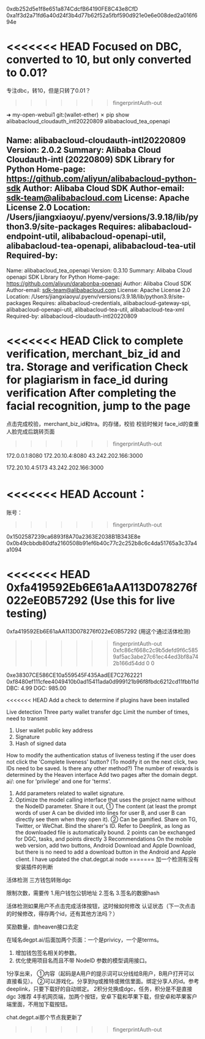 0xdb252d5e1f8e651a874CdcfB64190FE8C43e8CfD
0xa1f3d2a71fd6a40d24f3b4d77b62f52a5fbf590d921e0e6e008ded2a016f694e



<<<<<<< HEAD
Focused on DBC, converted to 10, but only converted to 0.01?
=======
专注dbc，转10，但是只转了0.01？
>>>>>>> fingerprintAuth-out







➜  my-open-webui1 git:(wallet-ether) ✗ pip show alibabacloud_cloudauth_intl20220809 alibabacloud_tea_openapi

Name: alibabacloud-cloudauth-intl20220809
Version: 2.0.2
Summary: Alibaba Cloud Cloudauth-intl (20220809) SDK Library for Python
Home-page: https://github.com/aliyun/alibabacloud-python-sdk
Author: Alibaba Cloud SDK
Author-email: sdk-team@alibabacloud.com
License: Apache License 2.0
Location: /Users/jiangxiaoyu/.pyenv/versions/3.9.18/lib/python3.9/site-packages
Requires: alibabacloud-endpoint-util, alibabacloud-openapi-util, alibabacloud-tea-openapi, alibabacloud-tea-util
Required-by: 
---
Name: alibabacloud_tea_openapi
Version: 0.3.10
Summary: Alibaba Cloud openapi SDK Library for Python
Home-page: https://github.com/aliyun/darabonba-openapi
Author: Alibaba Cloud SDK
Author-email: sdk-team@alibabacloud.com
License: Apache License 2.0
Location: /Users/jiangxiaoyu/.pyenv/versions/3.9.18/lib/python3.9/site-packages
Requires: alibabacloud-credentials, alibabacloud-gateway-spi, alibabacloud-openapi-util, alibabacloud-tea-util, alibabacloud-tea-xml
Required-by: alibabacloud-cloudauth-intl20220809






<<<<<<< HEAD
Click to complete verification, merchant_biz_id and tra. Storage and verification 
Check for plagiarism in face_id during verification 
After completing the facial recognition, jump to the page
=======
点击完成校验，merchant_biz_id和tra。的存储，校验
校验时候对 face_id的查重
人脸完成后跳转页面
>>>>>>> fingerprintAuth-out





172.0.0.1:8080
172.20.10.4:8080
43.242.202.166:3000


172.20.10.4:5173
43.242.202.166:3000




<<<<<<< HEAD
Account：
=======
账号：
>>>>>>> fingerprintAuth-out

0x1502587239ca6893f8A70a2363E2038B1B343E8e
0x0b49cbbdb80dfa2160508b91ef6b40c77c2c252b8c6c4da51765a3c37a4a1094



<<<<<<< HEAD
0xfa419592Eb6E61aAA113D078276f022eE0B57292  (Use this for live testing)
=======
0xfa419592Eb6E61aAA113D078276f022eE0B57292  (用这个通过活体检测)
>>>>>>> fingerprintAuth-out
0xfc86cf668c2c9b5defd9f6c5859af5ac3abe27c61ec44ed3bf8a742b166d54dd
0 0

0xe38307CE586CE10a559545F435AadEE7C2762221
0xf8480ef111cfee4049410b0ad15411ada0d999121b96f8fbdc6212cd11fbb11d
DBC: 4.99
DGC: 985.00


<<<<<<< HEAD
Add a check to determine if plugins have been installed

Live detection 
Three party wallet transfer dgc 
Limit the number of times, need to transmit 
1. User wallet public key address 
2. Signature 
3. Hash of signed data


How to modify the authentication status of liveness testing if the user does not click the 'Complete liveness' button? (To modify it on the next click, two IDs need to be saved. Is there any other method?) 
The number of rewards is determined by the Heaven interface 
Add two pages after the domain degpt. ai/: one for 'privilege' and one for 'terms'. 
1. Add parameters related to wallet signature. 
2. Optimize the model calling interface that uses the project name without the NodeID parameter. 
Share it out, 
① The content (at least the prompt words of user A can be divided into lines for user B, and user B can directly see them when they open it). 
② Can be gamified. Share on TG, Twitter, or WeChat. Bind the sharer's ID. Refer to Deeplink, as long as the downloaded file is automatically bound. 
2 points can be exchanged for DGC, tasks, and points directly 
3 Recommendations 
On the mobile web version, add two buttons, Android Download and Apple Download, but there is no need to add a download button in the Android and Apple client. 
I have updated the chat.degpt.ai node
=======
加一个检测有没有安装插件的判断

活体检测
三方钱包转账dgc

限制次数，需要传
1.用户钱包公钥地址
2.签名
3.签名的数据hash


活体检测如果用户不点击完成活体按钮，这时候如何修改 认证状态（下一次点击的时候修改，得存两个id，还有其他方法吗？）


奖励数量，由heaven接口去定

在域名degpt.ai/后面加两个页面：一个是privicy，一个是terms。


1. 增加钱包签名相关的参数。
2. 优化使用项目名而且不带 NodeID 参数的模型调用接口。


1分享出来，
  ①内容（起码是A用户的提示词可以分线给B用户，B用户打开可以直接看见）。
  ②可以游戏化。分享到tg或推特或微信里面。绑定分享人的id。参考deeplink，只要下载好的自动绑定。
2积分兑换成dgc，任务，积分是不是直接dgc
3推荐
4手机网页端，加两个按钮，安卓下载和苹果下载，但安卓和苹果客户端里面，不用加下载按钮。




chat.degpt.ai那个节点我更新了
>>>>>>> fingerprintAuth-out

